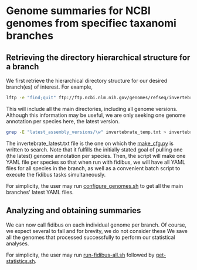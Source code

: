 # Genome summaries for NCBI genomes from specifiec taxanomi branches

## Retrieving the directory hierarchical structure for a branch
We first retrieve the hierarchical directory structure for our desired branch(es) of interest. For example,

```bash
lftp -e "find;quit" ftp://ftp.ncbi.nlm.nih.gov/genomes/refseq/invertebrate/ > invertebrate_temp.txt
```

This will include all the main directories, including all genome versions.
Although this information may be useful, we are only seeking one genome annotation per species here, the latest version. 

```bash
grep -E "latest_assembly_versions/\w" invertebrate_temp.txt > invertebrate_latest.txt
```

The invertebrate_latest.txt file is the one on which the [make_cfg.py](https://github.com/timlai4/iLoci_Lai2020/blob/mass/work/mass_retrieval/make_cfg.py) is written to search.
Note that it fulfills the initially stated goal of pulling one (the latest) genome annotation per species.
Then, the script will make one YAML file per species so that when run with fidibus, we will have all YAML files for all species in the branch, as well as a convenient batch script to execute the fidibus tasks simultaneously. 

For simplicity, the user may run [configure_genomes.sh](https://github.com/BrendelGroup/iLoci_Lai2020/blob/master/work/taxa/configure_genomes.sh) to get all the main branches' latest YAML files.

## Analyzing and obtaining summaries
We can now call fidibus on each individual genome per branch. Of course, we expect several to fail and for brevity, we do not consider these
 We save all the genomes that processed successfully to perform our statistical analyses.

For simplicity, the user may run [run-fidibus-all.sh](https://github.com/BrendelGroup/iLoci_Lai2020/blob/master/work/taxa/run-fidibus-all.sh) followed by [get-statistics.sh](https://github.com/BrendelGroup/iLoci_Lai2020/blob/master/work/taxa/get-statistics.sh).
